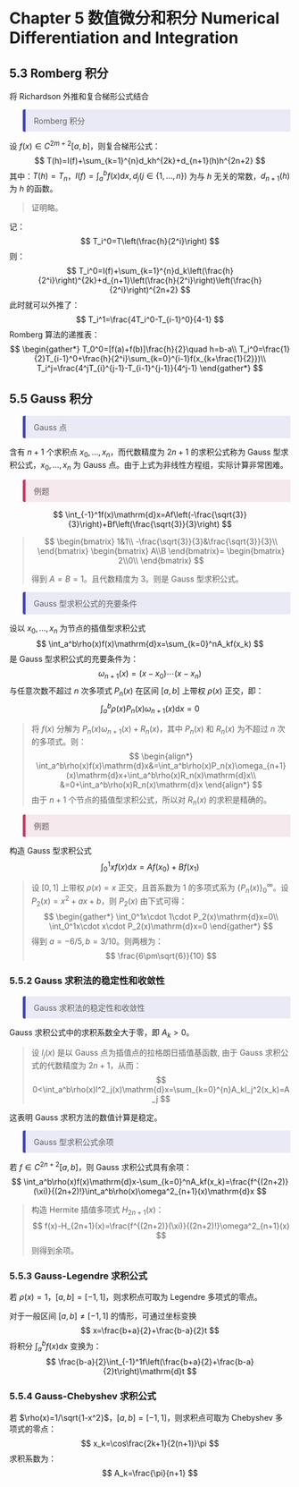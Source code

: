 # Chapter 5 数值微分和积分 Numerical Differentiation and Integration

## 5.3 Romberg 积分

将 Richardson 外推和复合梯形公式结合

<blockquote style="border-left: 5px solid #4545aa; border-radius: 3px 0 0 3px; padding: 10px 15px; background-color: rgba(70, 70, 188, 0.1)">
    Romberg 积分
</blockquote>

设 $f(x)\in C^{2m+2}[a,b]$，则复合梯形公式：
$$
T(h)=I(f)+\sum_{k=1}^{n}d_kh^{2k}+d_{n+1}(h)h^{2n+2}
$$
其中：$T(h)=T_n$，$I(f)=\int_a^bf(x)\mathrm{d}x,d_j(j\in\{1,\dots,n\})$ 为与 $h$ 无关的常数，$d_{n+1}(h)$ 为 $h$ 的函数。

> 证明略。

记：
$$
T_i^0=T\left(\frac{h}{2^i}\right)
$$
则：
$$
T_i^0=I(f)+\sum_{k=1}^{n}d_k\left(\frac{h}{2^i}\right)^{2k}+d_{n+1}\left(\frac{h}{2^i}\right)\left(\frac{h}{2^i}\right)^{2n+2}
$$
此时就可以外推了：
$$
T_i^1=\frac{4T_i^0-T_{i-1}^0}{4-1}
$$
Romberg 算法的递推表：
$$
\begin{gather*}
T_0^0=[f(a)+f(b)]\frac{h}{2}\quad h=b-a\\
T_i^0=\frac{1}{2}T_{i-1}^0+\frac{h}{2^i}\sum_{k=0}^{i-1}f(x_{k+\frac{1}{2}})\\
T_i^j=\frac{4^jT_{i}^{j-1}-T_{i-1}^{j-1}}{4^j-1}
\end{gather*}
$$

## 5.5 Gauss 积分

<blockquote style="border-left: 5px solid #4545aa; border-radius: 3px 0 0 3px; padding: 10px 15px; background-color: rgba(70, 70, 188, 0.1)">
    Gauss 点
</blockquote>

含有 $n+1$ 个求积点 $x_0,\dots,x_n$，而代数精度为 $2n+1$ 的求积公式称为 Gauss 型求积公式，$x_0,\dots,x_n$ 为 Gauss 点。由于上式为非线性方程组，实际计算非常困难。

<blockquote style="border-left: 5px solid #b94263; border-radius: 3px 0 0 3px; padding: 10px 15px; background-color: rgba(185, 66, 110, 0.1)">
    例题
</blockquote>

$$
\int_{-1}^1f(x)\mathrm{d}x=Af\left(-\frac{\sqrt{3}}{3}\right)+Bf\left(\frac{\sqrt{3}}{3}\right)
$$

> $$
> \begin{bmatrix}
> 1&1\\
> -\frac{\sqrt{3}}{3}&\frac{\sqrt{3}}{3}\\
> \end{bmatrix}
> \begin{bmatrix}
> A\\B
> \end{bmatrix}=
> \begin{bmatrix}
> 2\\0\\
> \end{bmatrix}
> $$
>
> 得到 $A=B=1$。且代数精度为 3。则是 Gauss 型求积公式。
>

<blockquote style="border-left: 5px solid #4545aa; border-radius: 3px 0 0 3px; padding: 10px 15px; background-color: rgba(70, 70, 188, 0.1)">
    Gauss 型求积公式的充要条件
</blockquote>

设以 $x_0,\dots,x_n$ 为节点的插值型求积公式
$$
\int_a^b\rho(x)f(x)\mathrm{d}x=\sum_{k=0}^nA_kf(x_k)
$$
是 Gauss 型求积公式的充要条件为：
$$
\omega_{n+1}(x)=(x-x_0)\cdots(x-x_n)
$$
与任意次数不超过 $n$ 次多项式 $P_{n}(x)$ 在区间 $[a,b]$ 上带权 $\rho(x)$ 正交，即：
$$
\int_a^b\rho(x)P_n(x)\omega_{n+1}(x)\mathrm{d}x=0
$$

> 将 $f(x)$ 分解为 $P_n(x)\omega_{n+1}(x)+R_n(x)$，其中 $P_n(x)$ 和 $R_n(x)$ 为不超过 $n$ 次的多项式。则：
> $$
> \begin{align*}
> \int_a^b\rho(x)f(x)\mathrm{d}x&=\int_a^b\rho(x)P_n(x)\omega_{n+1}(x)\mathrm{d}x+\int_a^b\rho(x)R_n(x)\mathrm{d}x\\
> &=0+\int_a^b\rho(x)R_n(x)\mathrm{d}x
> \end{align*}
> $$
> 由于 $n+1$ 个节点的插值型求积公式，所以对 $R_n(x)$ 的求积是精确的。

<blockquote style="border-left: 5px solid #b94263; border-radius: 3px 0 0 3px; padding: 10px 15px; background-color: rgba(185, 66, 110, 0.1)">
    例题
</blockquote>

构造 Gauss 型求积公式
$$
\int_0^1xf(x)\mathrm{d}x=Af(x_0)+Bf(x_1)
$$

> 设 $[0,1]$ 上带权 $\rho(x)=x$ 正交，且首系数为 $1$ 的多项式系为 $\{P_n(x)\}_0^{\infty}$。设 $P_2(x)=x^2+ax+b$，则 $P_2(x)$ 由下式可得：
> $$
> \begin{gather*}
> \int_0^1x\cdot 1\cdot P_2(x)\mathrm{d}x=0\\
> \int_0^1x\cdot x\cdot P_2(x)\mathrm{d}x=0
> \end{gather*}
> $$
> 得到 $a=-6/5,b=3/10$。则两根为：
> $$
> \frac{6\pm\sqrt{6}}{10}
> $$

### 5.5.2 Gauss 求积法的稳定性和收敛性

<blockquote style="border-left: 5px solid #4545aa; border-radius: 3px 0 0 3px; padding: 10px 15px; background-color: rgba(70, 70, 188, 0.1)">
    Gauss 求积法的稳定性和收敛性
</blockquote>

Gauss 求积公式中的求积系数全大于零，即 $A_k>0$。

> 设 $l_j(x)$ 是以 Gauss 点为插值点的拉格朗日插值基函数, 由于 Gauss 求积公式的代数精度为 $2n+1$，从而：
> $$
> 0<\int_a^b\rho(x)l^2_j(x)\mathrm{d}x=\sum_{k=0}^{n}A_kl_j^2(x_k)=A_j
> $$

这表明 Gauss 求积方法的数值计算是稳定。

<blockquote style="border-left: 5px solid #4545aa; border-radius: 3px 0 0 3px; padding: 10px 15px; background-color: rgba(70, 70, 188, 0.1)">
    Gauss 型求积公式余项
</blockquote>

若 $f\in C^{2n+2}[a,b]$，则 Gauss 求积公式具有余项：
$$
\int_a^b\rho(x)f(x)\mathrm{d}x-\sum_{k=0}^nA_kf(x_k)=\frac{f^{(2n+2)}(\xi)}{(2n+2)!}\int_a^b\rho(x)\omega^2_{n+1}(x)\mathrm{d}x
$$

> 构造 Hermite 插值多项式 $H_{2n+1}(x)$：
> $$
> f(x)-H_{2n+1}(x)=\frac{f^{(2n+2)}(\xi)}{(2n+2)!}\omega^2_{n+1}(x)
> $$
> 则得到余项。

### 5.5.3 Gauss-Legendre 求积公式

若 $\rho(x)=1$，$[a,b]=[-1,1]$，则求积点可取为 Legendre 多项式的零点。

对于一般区间 $[a,b]\ne[-1,1]$ 的情形，可通过坐标变换
$$
x=\frac{b+a}{2}+\frac{b-a}{2}t
$$
将积分 $\int_a^bf(x)\mathrm{d}x$ 变换为：
$$
\frac{b-a}{2}\int_{-1}^1f\left(\frac{b+a}{2}+\frac{b-a}{2}t\right)\mathrm{d}t
$$

### 5.5.4 Gauss-Chebyshev 求积公式

若 $\rho(x)=1/\sqrt{1-x^2}$，$[a,b]=[-1,1]$，则求积点可取为 Chebyshev 多项式的零点：
$$
x_k=\cos\frac{2k+1}{2(n+1)}\pi
$$
求积系数为：
$$
A_k=\frac{\pi}{n+1}
$$
